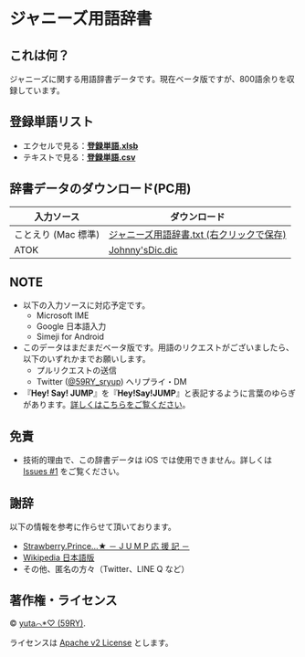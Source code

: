 ジャニーズ用語辞書
========

## これは何？

ジャニーズに関する用語辞書データです。現在ベータ版ですが、800語余りを収録しています。


## 登録単語リスト
- エクセルで見る：**[登録単語.xlsb](https://github.com/59RY/JohnnysDict/raw/master/%E7%99%BB%E9%8C%B2%E5%8D%98%E8%AA%9E.xlsb)**
- テキストで見る：**[登録単語.csv](/登録単語.csv)**


## 辞書データのダウンロード(PC用)

|入力ソース|ダウンロード|
|---|---|
|ことえり (Mac 標準)|[ジャニーズ用語辞書.txt (右クリックで保存)](https://raw.githubusercontent.com/59RY/JohnnysDict/master/%E3%81%93%E3%81%A8%E3%81%88%E3%82%8A/%E3%82%B8%E3%83%A3%E3%83%8B%E3%83%BC%E3%82%BA%E7%94%A8%E8%AA%9E%E8%BE%9E%E6%9B%B8.txt)|
|ATOK|[Johnny'sDic.dic](https://github.com/59RY/JohnnysDict/raw/master/ATOK/Johnny'sDic.dic)|


## NOTE

- 以下の入力ソースに対応予定です。
	- Microsoft IME
	- Google 日本語入力
	- Simeji for Android
- このデータはまだまだベータ版です。用語のリクエストがございましたら、以下のいずれかまでお願いします。
	- プルリクエストの送信
	- Twitter ([@59RY_sryup](https://twitter.com/59RY_sryup)) へリプライ・DM
- 『**Hey! Say! JUMP**』を『**Hey!Say!JUMP**』と表記するように言葉のゆらぎがあります。[詳しくはこちらをご覧ください](/README-表記ゆらぎ.md)。


## 免責

- 技術的理由で、この辞書データは iOS では使用できません。詳しくは [Issues #1](https://github.com/59RY/JohnnysDict/issues/1) をご覧ください。


## 謝辞

以下の情報を参考に作らせて頂いております。

- [Strawberry.Prince...★ － J U M P 応 援 記 －](http://jump05.blog99.fc2.com/)
- [Wikipedia 日本語版](https://ja.wikipedia.org/)
- その他、匿名の方々（Twitter、LINE Q など）


## 著作権・ライセンス

© [yuta⌒*♡ (59RY)](https://twitter.com/59RY_sryup).

ライセンスは [Apache v2 License](https://www.apache.org/licenses/LICENSE-2.0.html) とします。
